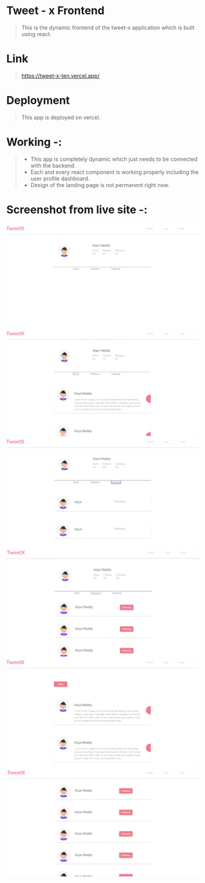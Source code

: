 # Tweet - x Frontend
 > This is the dynamic frontend of the tweet-x application which is built using react.
 
# Link
 > https://tweet-x-ten.vercel.app/

# Deployment
 > This app is deployed on vercel.

# Working -:
 > - This app is completely dynamic which just needs to be connected with the backend.
 > - Each and every react component is working properly including the user profile dashboard.
 > - Design of the landing page is not permanent right now.

# Screenshot from live site -:

![UserDashBoard](https://github.com/SANKALP1011/tweet-x/blob/master/Screenshots/UserDashboard.png)
![UserDashBoard(post)](https://github.com/SANKALP1011/tweet-x/blob/master/Screenshots/UserDshBoard(Post).png)
![userdashboad(following)](https://github.com/SANKALP1011/tweet-x/blob/master/Screenshots/Userdashbaord(following).png)
![userdashboard(followers)](https://github.com/SANKALP1011/tweet-x/blob/master/Screenshots/UserDashbaord(Follerrs).png)
![Feed](https://github.com/SANKALP1011/tweet-x/blob/master/Screenshots/Posts.png)
![Users](https://github.com/SANKALP1011/tweet-x/blob/master/Screenshots/Users.png)




